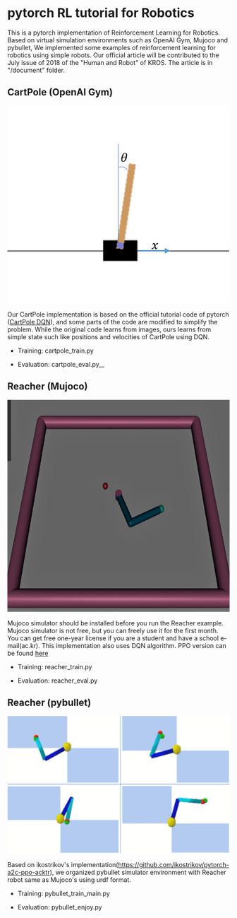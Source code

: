 # pytorch RL tutorial for Robotics

This is a pytorch implementation of Reinforcement Learning for Robotics.
Based on virtual simulation environments such as OpenAI Gym, Mujoco and pybullet,
We implemented some examples of reinforcement learning for robotics using simple robots.
Our official article will be contributed to the July issue of 2018 of the "Human and Robot" of KROS.
The article is in "/document" folder.


## CartPole (OpenAI Gym)

![CartPole](img/cartpole.png)

Our CartPole implementation is based on the official tutorial code of pytorch ([CartPole DQN](https://pytorch.org/tutorials/intermediate/reinforcement_q_learning.html)),
and some parts of the code are modified to simplify the problem.
While the original code learns from images, ours learns from simple state such like positions and velocities of CartPole using DQN.

* Training:
cartpole_train.py

* Evaluation:
cartpole_eval.py__


## Reacher (Mujoco)

<p align="center">
    <img width="640" height="480" src=img/Reacher(Mujoco).png>
</p>

Mujoco simulator should be installed before you run the Reacher example. Mujoco simulator is not free, but you can freely use it for the first month.
You can get free one-year license if you are a student and have a school e-mail(ac.kr).
This implementation also uses DQN algorithm. PPO version can be found [here](https://github.com/ikostrikov/pytorch-a2c-ppo-acktr)

* Training:
reacher_train.py

* Evaluation:
reacher_eval.py



## Reacher (pybullet)

![Reacher(pybullet)](img/Reacher(pybullet).png)

Based on ikostrikov's implementation(https://github.com/ikostrikov/pytorch-a2c-ppo-acktr),
we organized pybullet simulator environment with Reacher robot same as Mujoco's using urdf format.

* Training:
pybullet_train_main.py

* Evaluation:
pybullet_enjoy.py


